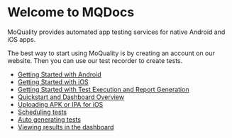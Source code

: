 # Welcome to MQDocs

MoQuality provides automated app testing services for native Android and iOS apps.

The best way to start using MoQuality is by creating an account on our website. Then you can use our test recorder to create tests.

* [Getting Started with Android](getting-started/android)
* [Getting Started with iOS](getting-started/ios)
* [Getting Started with Test Execution and Report Generation](getting-started/testreport)
* [Quickstart and Dashboard Overview](getting-started/dashboard)
* [Uploading APK or IPA for iOS](getting-started/upload-app)
* [Scheduling tests](getting-started/Scheduling-tests)
* [Auto generating tests](getting-started/auto-test)
* [Viewing results in the dashboard](getting-started/view-results)